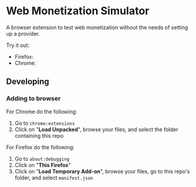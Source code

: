 # Web Monetization Simulator

A browser extension to test web monetization without the needs of setting up a provider.

Try it out:

- Firefox:
- Chrome:

## Developing

### Adding to browser

For Chrome do the following:

1. Go to `chrome:extensions`
1. Click on "**Load Unpacked**", browse your files, and select the folder containing this repo

For Firefox do the following:
1. Go to `about:debugging`
1. Click on "**This Firefox**"
1. Click on "**Load Temporary Add-on**", browse your files, go to this repo's folder, and select `manifest.json`
